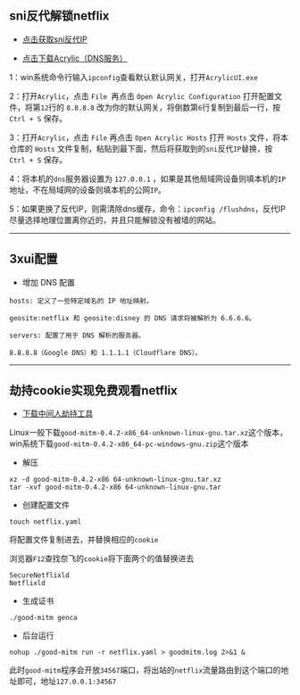 ## sni反代解锁netflix

- [点击获取sni反代IP](https://fofa.info/result?qbase64=Ym9keT0iQmFja2VuZCBub3QgYXZhaWxhYmxlIg%3D%3D)

- [点击下载Acrylic（DNS服务）](https://mayakron.altervista.org/support/acrylic/Home.htm)

1：win系统命令行输入`ipconfig`查看默认默认网关，打开`AcrylicUI.exe`

2：打开`Acrylic`，点击 `File `再点击 `Open Acrylic Configuration` 打开配置文件，将第`12`行的 `8.8.8.8` 改为你的默认网关，将倒数第`6`行复制到最后一行，按 `Ctrl + S` 保存。

3：打开`Acrylic`，点击 `File` 再点击 `Open Acrylic Hosts` 打开 `Hosts` 文件，将本仓库的 `Hosts` 文件复制，粘贴到最下面，然后将获取到的`sni`反代`IP`替换，按 `Ctrl + S` 保存。

4：将本机的`dns`服务器设置为 `127.0.0.1` ，如果是其他局域网设备则填本机的`IP`地址，不在局域网的设备则填本机的公网`IP`。

5：如果更换了反代IP，则需清除dns缓存，命令：`ipconfig /flushdns`，反代IP尽量选择地理位置离你近的，并且只能解锁没有被墙的网站。

---

## 3xui配置

- 增加 DNS 配置

```
hosts: 定义了一些特定域名的 IP 地址映射。

geosite:netflix 和 geosite:disney 的 DNS 请求将被解析为 6.6.6.6。
```
```
servers: 配置了用于 DNS 解析的服务器。

8.8.8.8（Google DNS）和 1.1.1.1（Cloudflare DNS）。
```

--- 

## 劫持cookie实现免费观看netflix

- [下载中间人劫持工具](https://github.com/zu1k/Good-MITM/releases)

Linux一般下载`good-mitm-0.4.2-x86_64-unknown-linux-gnu.tar.xz`这个版本，win系统下载`good-mitm-0.4.2-x86_64-pc-windows-gnu.zip`这个版本

- 解压
```
xz -d good-mitm-0.4.2-x86 64-unknown-linux-gnu.tar.xz
tar -xvf good-mitm-0.4.2-x86 64-unknown-linux-gnu.tar
```

- 创建配置文件
```
touch netflix.yaml
```
将配置文件复制进去，并替换相应的`cookie`

浏览器`F12`查找奈飞的`cookie`将下面两个的值替换进去
```
SecureNetflixld
Netflixld
```

- 生成证书
```
./good-mitm genca
```

- 后台运行
```
nohup ./good-mitm run -r netflix.yaml > goodmitm.log 2>&1 &
```

此时`good-mitm`程序会开放`34567`端口，将出站的`netflix`流量路由到这个端口的地址即可，地址`127.0.0.1:34567`
